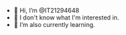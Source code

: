 - 👋 Hi, I’m @IT21294648
- 👀 I don't know what I'm interested in.
- 🌱 I’m also currently learning.

<!---
IT21294648/IT21294648 is a ✨ special ✨ repository because its `README.md` (this file) appears on your GitHub profile.
You can click the Preview link to take a look at your changes.
--->
